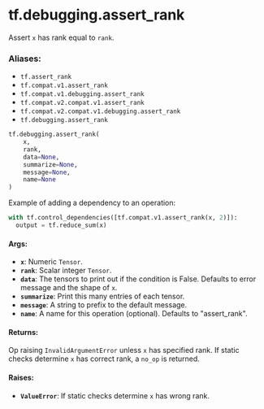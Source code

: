 <div itemscope itemtype="http://developers.google.com/ReferenceObject">
<meta itemprop="name" content="tf.debugging.assert_rank" />
<meta itemprop="path" content="Stable" />
</div>

# tf.debugging.assert_rank

Assert `x` has rank equal to `rank`.

### Aliases:

* `tf.assert_rank`
* `tf.compat.v1.assert_rank`
* `tf.compat.v1.debugging.assert_rank`
* `tf.compat.v2.compat.v1.assert_rank`
* `tf.compat.v2.compat.v1.debugging.assert_rank`
* `tf.debugging.assert_rank`

``` python
tf.debugging.assert_rank(
    x,
    rank,
    data=None,
    summarize=None,
    message=None,
    name=None
)
```

<!-- Placeholder for "Used in" -->

Example of adding a dependency to an operation:

```python
with tf.control_dependencies([tf.compat.v1.assert_rank(x, 2)]):
  output = tf.reduce_sum(x)
```

#### Args:


* <b>`x`</b>:  Numeric `Tensor`.
* <b>`rank`</b>:  Scalar integer `Tensor`.
* <b>`data`</b>:  The tensors to print out if the condition is False.  Defaults to
  error message and the shape of `x`.
* <b>`summarize`</b>: Print this many entries of each tensor.
* <b>`message`</b>: A string to prefix to the default message.
* <b>`name`</b>: A name for this operation (optional).  Defaults to "assert_rank".


#### Returns:

Op raising `InvalidArgumentError` unless `x` has specified rank.
If static checks determine `x` has correct rank, a `no_op` is returned.



#### Raises:


* <b>`ValueError`</b>:  If static checks determine `x` has wrong rank.